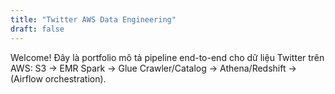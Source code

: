 ```yaml
---
title: "Twitter AWS Data Engineering"
draft: false
---
```


Welcome! Đây là portfolio mô tả pipeline end-to-end cho dữ liệu Twitter trên AWS:
S3 → EMR Spark → Glue Crawler/Catalog → Athena/Redshift → (Airflow orchestration).